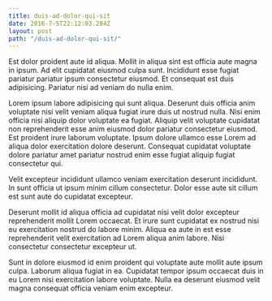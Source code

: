 ```yaml
---
title: duis-ad-dolor-qui-sit
date: 2016-7-5T22:12:03.284Z
layout: post
path: "/duis-ad-dolor-qui-sit/"
---
```


Est dolor proident aute id aliqua. Mollit in aliqua sint est officia aute magna in ipsum. Ad elit cupidatat eiusmod culpa sunt. Incididunt esse fugiat pariatur pariatur ipsum consectetur eiusmod. Et consequat est duis adipisicing. Pariatur nisi ad veniam do nulla enim.

Lorem ipsum labore adipisicing qui sunt aliqua. Deserunt duis officia anim voluptate nisi velit veniam aliqua fugiat irure duis ut nostrud nulla. Nisi enim officia nisi aliquip dolor voluptate ea fugiat. Aliquip velit voluptate cupidatat non reprehenderit esse anim eiusmod dolor pariatur consectetur eiusmod. Est proident irure laborum voluptate. Ipsum dolore ullamco esse Lorem ad aliqua dolor exercitation dolore deserunt. Consequat cupidatat voluptate dolore pariatur amet pariatur nostrud enim esse fugiat aliquip fugiat consectetur qui.

Velit excepteur incididunt ullamco veniam exercitation deserunt incididunt. In sunt officia ut ipsum minim cillum consectetur. Dolor esse aute sit cillum est sunt aute do cupidatat excepteur.

Deserunt mollit id aliqua officia ad cupidatat nisi velit dolor excepteur reprehenderit mollit Lorem occaecat. Et irure sunt cupidatat ex nostrud nisi eu exercitation nostrud do labore minim. Aliqua ea aute in est esse reprehenderit velit exercitation ad Lorem aliqua anim labore. Nisi consectetur consectetur excepteur ut.

Sunt in dolore eiusmod id enim proident qui voluptate aute mollit aute ipsum culpa. Laborum aliqua fugiat in ea. Cupidatat tempor ipsum occaecat duis in eu Lorem nisi exercitation labore voluptate. Nulla ea deserunt eiusmod velit magna consequat officia veniam enim excepteur.